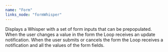 ```yaml
---
name: "Form"
links_node: "formWhisper"
---
```

Displays a Whisper with a set of form inputs that can be prepopulated. When the user changes a value in the form the Loop receives an update notification. When the user submits or cancels the form the Loop receives a notification and all the values of the form fields.
